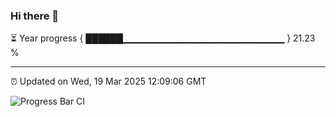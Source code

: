 ### Hi there 👋

⏳ Year progress { ██████▁▁▁▁▁▁▁▁▁▁▁▁▁▁▁▁▁▁▁▁▁▁▁▁ } 21.23 %

---

⏰ Updated on Wed, 19 Mar 2025 12:09:06 GMT

![Progress Bar CI](https://github.com/liununu/liununu/workflows/Progress%20Bar%20CI/badge.svg)
